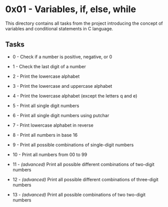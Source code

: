 # 0x01 - Variables, if, else, while

This directory contains all tasks from the project introducing the concept of variables and conditional statements in C language.

## Tasks

 - 0 - Check if a number is positive, negative, or 0

 - 1 - Check the last digit of a number

 - 2 - Print the lowercase alphabet

 - 3 - Print the lowercase and uppercase alphabet

 - 4 - Print the lowercase alphabet (except the letters q and e)

 - 5 - Print all single digit numbers

 - 6 - Print all single digit numbers using putchar

 - 7 - Print lowercase alphabet in reverse

 - 8 - Print all numbers in base 16

 - 9 - Print all possible combinations of single-digit numbers

 - 10 - Print all numbers from 00 to 99

 - 11 - _(advanced)_ Print all possible different combinations of two-digit numbers

 - 12 - _(advanced)_ Print all possible different combinations of three-digit numbers

 - 13 - _(advanced)_ Print all possible combinations of two two-digit numbers

